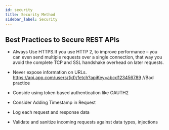 ```yaml
---
id: security
title: Security Method
sidebar_label: Security
---
```


## Best Practices to Secure REST APIs

* Always Use HTTPS.If you use HTTP 2, to improve performance – you can even send multiple requests over a single connection, that way you avoid the complete TCP and SSL handshake overhead on later requests.

* Never expose information on URLs. <https://api.app.com/users/{id}/fetch?apiKey=abcd123456789> //Bad practice

* Conside using token based authentication like OAUTH2

* Consider Adding Timestamp in Request

* Log each request and response data

* Validate and sanitize incoming requests against data types, injections
